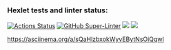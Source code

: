 ### Hexlet tests and linter status:
[![Actions Status](https://github.com/pasadem/frontend-project-lvl2/workflows/hexlet-check/badge.svg)](https://github.com/pasadem/frontend-project-lvl2/actions)
[![GitHub Super-Linter](https://github.com/pasadem/frontend-project-lvl2/workflows/Lint%20Code%20Base/badge.svg)](https://github.com/pasadem/frontend-project-lvl2/actions/super-linter)
<a href="https://codeclimate.com/github/pasadem/frontend-project-lvl2/maintainability"><img src="https://api.codeclimate.com/v1/badges/32fdf9842c5fc4ef0f4c/maintainability" /></a>
<a href="https://codeclimate.com/github/pasadem/frontend-project-lvl2/test_coverage"><img src="https://api.codeclimate.com/v1/badges/32fdf9842c5fc4ef0f4c/test_coverage" /></a>

https://asciinema.org/a/sQaHlzbxokWyvEBytNsOiQqwI
